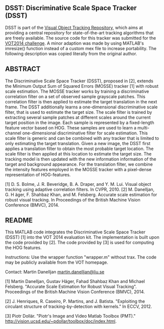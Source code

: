 DSST: Discriminative Scale Space Tracker (DSST)
-------------------------------------------------------------------------------

DSST is part of the [Visual Object Tracking Repository](https://github.com/gnebehay/VOTR),
which aims at providing a central repository for state-of-the-art tracking algorithms that are freely available.
The source code for this tracker was submitted for the [VOT2014 challenge](https://www.votchallenge.net).
A minor adaption was made by using MATLAB's imresize() function
instead of a custom mex file to increase portability.
The following description was copied literally from the original author.

ABSTRACT
----------------------------------------------------------------------------

The Discriminative Scale Space Tracker (DSST), proposed in [2], extends the Minimum Output Sum of Squared
Errors (MOSSE) tracker [1] with robust scale estimation. The MOSSE tracker works by training a discriminative
correlation filter on a set of observed sample grayscale patches. This correlation filter is then applied to estimate the
target translation in the next frame. The DSST additionally learns a one-dimensional discriminative scale filter, that
is used to estimate the target size. The scale filter is trained by extracting several sample patches at different scales
around the current target position in the image. Each sample is represented by a fixed-length feature vector based on
HOG. These samples are used to learn a multi-channel one-dimensional discriminative filter for scale estimation. This
scale filter is generic and can be combined with any tracker that is limited to only estimating the target translation.
Given a new image, the DSST first applies a translation filter to obtain the most probable target location. The scale
filter is then applied at this location to estimate the target size. The tracking model is then updated with the new
information information of the target and background appearance. For the translation filter, we combine the intensity
features employed in the MOSSE tracker with a pixel-dense representation of HOG-features.

[1] D. S. Bolme, J. R. Beveridge, B. A. Draper, and Y. M. Lui. Visual object tracking using adaptive correlation filters. In CVPR,
2010.
[2] M. Danelljan, G. H ̈ager, F. Shahbaz Khan, and M. Felsberg. Accurate scale estimation for robust visual tracking. In Proceedings
of the British Machine Vision Conference (BMVC), 2014.

README
----------------------------------------------------------------------------

This MATLAB code integrates the Discriminative Scale Space Tracker (DSST) [1] into the VOT 2014 evaluation kit. The implementation is built upon the code provided by [2]. The code provided by [3] is used for computing the HOG features.

Instructions:
Use the wrapper function "wrapper.m" without trax.
The code may be publicly available from the VOT homepage.

Contact:
Martin Danelljan
martin.danelljan@liu.se


[1] Martin Danelljan, Gustav Häger, Fahad Shahbaz Khan and Michael Felsberg.
    "Accurate Scale Estimation for Robust Visual Tracking".
    Proceedings of the British Machine Vision Conference (BMVC), 2014.

[2] J. Henriques, R. Caseiro, P. Martins, and J. Batista.
    "Exploiting the circulant structure of tracking-by-detection with kernels."
    In ECCV, 2012.

[3] Piotr Dollár.
    "Piotr's Image and Video Matlab Toolbox (PMT)."
    http://vision.ucsd.edu/~pdollar/toolbox/doc/index.html.
